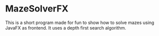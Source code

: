 # MazeSolverFX

This is a short program made for fun to show how to solve mazes using JavaFX as frontend. It uses a depth first search algorithm.
